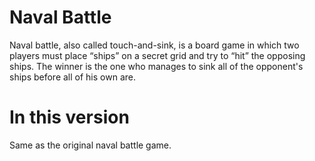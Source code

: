# Naval Battle
Naval battle, also called touch-and-sink, is a board game in which two players must place “ships” on a secret grid and try to “hit” the opposing ships. 
The winner is the one who manages to sink all of the opponent's ships before all of his own are.

# In this version
Same as the original naval battle game.
